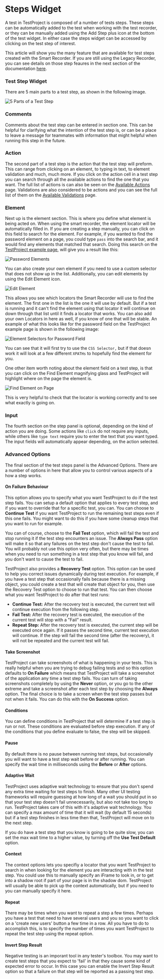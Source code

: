 # Steps Widget

A test in TestProject is composed of a number of tests steps. These steps can be automatically added to the test when working with the test recorder, or they can be manually added using the Add Step plus icon at the bottom of the test widget. In either case the steps widget can be accessed by clicking on the test step of interest. 

This article will show you the many feature that are available for test steps created with the Smart Recorder. If you are still using the Legacy Recorder, you can see details on those step feaures in the next section of the documentation [here](legacy-steps-widget.md). 

### Test Step Widget

There are 5 main parts to a test step, as shown in the following image.

![5 Parts of a Test Step](../../.gitbook/assets/image%20%28172%29.png)

### Comments

Comments about the test step can be entered in section one. This can be helpful for clarifying what the intention of the test step is, or can be a place to leave a message for teammates with information that might helpful when running this step in the future.

### Action

The second part of a test step is the action that the test step will preform. This can range from clicking on an element, to typing in text, to element validation and much, much more. If you click on the action cell in a test step you can search through all the available actions to find the one that you want. The full list of actions is can also be seen on the [Available Actions](../available-actions.md) page. Validations are also considered to be actions and you can see the full list of them on the [Available Validations](../available-validations.md) page. 

### Element

Next up is the element section. This is where you define what element is being acted on. When using the smart recorder, the element locator will be automatically filled in. If you are creating a step manually, you can click on this field to search for the element. For example, if you wanted to find the password element on a page, you could type `pass` into the search bar, and it would find any elements that matched that search. Doing this search on the [TestProject example page](https://example.testproject.io/web/), will give you a result like this:

![Password Elements](../../.gitbook/assets/image%20%28212%29.png)

You can also create your own element if you need to use a custom selector that does not show up in the list. Additionally, you can edit elements by using the Edit Element icon.

![Edit Element](../../.gitbook/assets/image%20%28173%29.png)

This allows you see which locators the Smart Recorder will use to find the element. The first one in the list is the one it will use by default. But if a test is running and it can't find the element using that locator it will continue on down through that list until it finds a locator that works. You can also add your own Locators in here as well, if you know of one that will be stable. An example of what this looks like for the password field on the TestProject example page is shown in the following image:

![Element Selectors for Password Field](../../.gitbook/assets/image%20%28157%29.png)

You can see that it will first try to use the `CSS Selector,` but if that doesn work it will look at a few different `XPATHs` to hopefully find the element for you. 

One other item worth noting about the element field on a test step, is that you can click on the Find Element magnifying glass and TestProject will highlight where on the page the element is.

![Find Element on Page](../../.gitbook/assets/image%20%28193%29%20%281%29.png)

This is very helpful to check that the locator is working correctly and to see what exactly is going on.

### Input

The fourth section on the step panel is optional, depending on the kind of action you are doing. Some actions like `click` do not require any inputs, while others like `type text` require you to enter the text that you want typed.  The input fields will automatically appear depending, on the action selected.

### Advanced Options

The final section of the test steps panel is the Advanced Options. There are a number of options in here that allow you to control various aspects of a how a step works. 

#### On Failure Behaviour

This option allows you to specify what you want TestProject to do if the test step fails. You can setup a default option that applies to every test step, and if you want to override that for a specific test, you can. You can choose to **Continue Test** if you want TestProject to run the remaining test steps even if this one fails. You might want to do this if you have some cleanup steps that you want to run for example.

You can of course, choose to the **Fail Test** option, which will fail the test and stop running it if the test step encounters an issue. The **Always Pass** option will make it so that any failures on the test step don't cause the test to fail. You will probably not use this option very often, but there may be times when you need to run something in a test step that you know will fail, and you don't want to cause the test to fail.

TestProject also provides a **Recovery Test** option. This option can be used to help you correct issues dynamically during test execution. For example, if you have a test step that occasionally fails because there is a missing object, you could create a test that will create that object for you, then use the Recovery Test option to choose to run that test. You can then choose what you want TestProject to do after that test runs:

* **Continue Test:** After the recovery test is executed, the current test will continue execution from the following step.
* **Fail Test:** After the recovery test is executed, the execution of the current test will stop with a "Fail" result.
* **Repeat Step:** After the recovery test is executed, the current step will be executed once again. If it passes the second time, current test execution will continue. If the step will fail the second time \(after the recovery\), it will not be repeated and the current test will fail.

#### Take Screenshot

TestProject can take screenshots of what is happening in your tests. This is really helpful when you are trying to debug failing tests and so this option defaults to **On Failure** which means that TestProject will take a screenshot of the application any time a test step fails. You can turn of taking screenshots completely by using the **Never** option, or you go to the other extreme and take a screenshot after each test step by choosing the **Always** option. The final choice is to take a screen when the test step passes but not when it fails. You can do this with the **On Success** option.

#### Conditions

You can define conditions in TestProject that will determine if a test step is run or not. These conditions are evaluated before step execution. If any of the conditions that you define evaluate to false, the step will be skipped.

#### Pause

By default there is no pause between running test steps, but occasionally you will want to have a test step wait before or after running. You can specify the wait time in milliseconds using the **Before** or **After** options.

#### Adaptive Wait

TestProject uses adaptive wait technology to ensure that you don't spend any extra time waiting for test steps to finish. Many other UI testing frameworks will require guessing at how long of a wait you should put in so that your test step doesn't fail unnecessarily, but also not take too long to run. TestProject takes care of this with it's adaptive wait technology. You can specify a max amount of time that it will wait \(by default 15 seconds\) but if a test step finishes in less time then that, TestProject will move on to the next step. 

If you do have a test step that you know is going to be quite slow, you can set the max wait time to a higher value, by turning off the **Use Test Default** option.

#### Context

The context options lets you specifiy a locator that you want TestProject to search in when looking for the element you are interacting with in the test step. You could use this to manually specify an iFrame to look in, or to get into a shadow root if part of your page is in the shadow dom. TestProject will usually be able to pick up the context automatically, but if you need to you can manually specify it here. 

#### Repeat

There may be times when you want to repeat a step a few times. Perhaps you have a test that need to have several users and you so you want to click on a 'create new users' button a few time in a row. All you have to do to accomplish this, is to specify the number of times you want TestProject to repeat the test step using the repeat option. 

#### Invert Step Result

Negative testing is an imporant tool in any tester's toolbox. You may want to create test steps that you expect to 'fail' in that they cause some kind of expected error to occur. In this case you can enable the Invert Step Result option so that a failure on that step will be reported as a passing test step.

